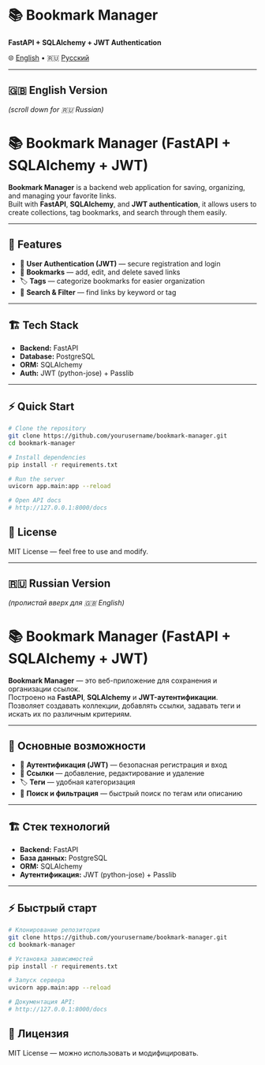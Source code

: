 <p align="center">

# 📚 Bookmark Manager  
**FastAPI + SQLAlchemy + JWT Authentication**

🌐 [English](#english-version) • 🇷🇺 [Русский](#russian-version)

</p>

---
<a name="english-version"></a>
## 🇬🇧 English Version

*(scroll down for 🇷🇺 Russian)*

# 📚 Bookmark Manager (FastAPI + SQLAlchemy + JWT)

**Bookmark Manager** is a backend web application for saving, organizing, and managing your favorite links.  
Built with **FastAPI**, **SQLAlchemy**, and **JWT authentication**, it allows users to create collections, tag bookmarks, and search through them easily.

---

## 🚀 Features

- 🔐 **User Authentication (JWT)** — secure registration and login   
- 🔗 **Bookmarks** — add, edit, and delete saved links  
- 🏷️ **Tags** — categorize bookmarks for easier organization  
- 🔎 **Search & Filter** — find links by keyword or tag

---

## 🏗️ Tech Stack

- **Backend:** FastAPI  
- **Database:** PostgreSQL
- **ORM:** SQLAlchemy
- **Auth:** JWT (python-jose) + Passlib

---

## ⚡ Quick Start

```bash
# Clone the repository
git clone https://github.com/yourusername/bookmark-manager.git
cd bookmark-manager
```

```bash
# Install dependencies
pip install -r requirements.txt
```

```bash
# Run the server
uvicorn app.main:app --reload
```

```bash
# Open API docs
# http://127.0.0.1:8000/docs
```

## 📄 License
MIT License — feel free to use and modify.

---

<a name="russian-version"></a>
## 🇷🇺 Russian Version

*(пролистай вверх для 🇬🇧 English)*

# 📚 Bookmark Manager (FastAPI + SQLAlchemy + JWT)

**Bookmark Manager** — это веб-приложение для сохранения и организации ссылок.  
Построено на **FastAPI**, **SQLAlchemy** и **JWT-аутентификации**.  
Позволяет создавать коллекции, добавлять ссылки, задавать теги и искать их по различным критериям.

---

## 🚀 Основные возможности

- 🔐 **Аутентификация (JWT)** — безопасная регистрация и вход  
- 🔗 **Ссылки** — добавление, редактирование и удаление  
- 🏷️ **Теги** — удобная категоризация  
- 🔎 **Поиск и фильтрация** — быстрый поиск по тегам или описанию

---

## 🏗️ Стек технологий

- **Backend:** FastAPI  
- **База данных:** PostgreSQL
- **ORM:** SQLAlchemy
- **Аутентификация:** JWT (python-jose) + Passlib

---

## ⚡ Быстрый старт

```bash
# Клонирование репозитория
git clone https://github.com/yourusername/bookmark-manager.git
cd bookmark-manager
```

```bash
# Установка зависимостей
pip install -r requirements.txt
```

```bash
# Запуск сервера
uvicorn app.main:app --reload
```

```bash
# Документация API:
# http://127.0.0.1:8000/docs
```

## 📄 Лицензия
MIT License — можно использовать и модифицировать.